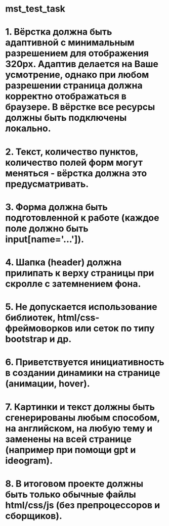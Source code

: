 # mst_test_task

# 1. Вёрстка должна быть адаптивной с минимальным разрешением для отображения 320px. Адаптив делается на Ваше усмотрение, однако при любом разрешении страница должна корректно отображаться в браузере. В вёрстке все ресурсы должны быть подключены локально.

# 2. Текст, количество пунктов, количество полей форм могут меняться - вёрстка должна это предусматривать.

# 3. Форма должна быть подготовленной к работе (каждое поле должно быть input[name='...']).

# 4. Шапка (header) должна прилипать к верху страницы при скролле c затемнением фона.

# 5. Не допускается использование библиотек, html/css-фреймоворков или сеток по типу bootstrap и др.

# 6. Приветствуется инициативность в создании динамики на странице (анимации, hover).

# 7. Картинки и текст должны быть сгенерированы любым способом, на английском, на любую тему и заменены на всей странице (например при помощи gpt и ideogram).

# 8. В итоговом проекте должны быть только обычные файлы html/css/js (без препроцессоров и сборщиков).
